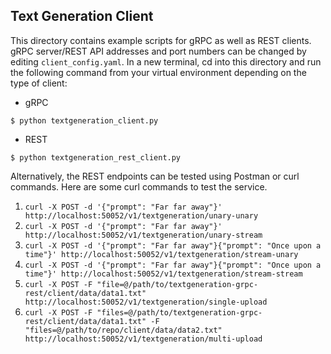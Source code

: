 ## Text Generation Client
This directory contains example scripts for gRPC as well as REST clients. gRPC server/REST API addresses and port numbers can be changed by editing `client_config.yaml`. In a new terminal, cd into this directory and run the following command from your virtual environment depending on the type of client:
* gRPC
```
$ python textgeneration_client.py
```
* REST
```
$ python textgeneration_rest_client.py
```
Alternatively, the REST endpoints can be tested using Postman or curl commands. Here are some curl commands to test the service.
1. `curl -X POST -d '{"prompt": "Far far away"}' http://localhost:50052/v1/textgeneration/unary-unary`
2. `curl -X POST -d '{"prompt": "Far far away"}' http://localhost:50052/v1/textgeneration/unary-stream`
3. `curl -X POST -d '{"prompt": "Far far away"}{"prompt": "Once upon a time"}' http://localhost:50052/v1/textgeneration/stream-unary`
4. `curl -X POST -d '{"prompt": "Far far away"}{"prompt": "Once upon a time"}' http://localhost:50052/v1/textgeneration/stream-stream`
5. `curl -X POST -F "file=@/path/to/textgeneration-grpc-rest/client/data/data1.txt" http://localhost:50052/v1/textgeneration/single-upload`
6. `curl -X POST -F "files=@/path/to/textgeneration-grpc-rest/client/data/data1.txt" -F "files=@/path/to/repo/client/data/data2.txt" http://localhost:50052/v1/textgeneration/multi-upload`